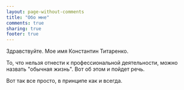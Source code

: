 ```yaml
---
layout: page-without-comments
title: "Обо мне"
comments: true
sharing: true
footer: true
---
```


Здравствуйте. Мое имя Константин Титаренко. 

То, что нельзя отнести к профессиональной деятельности, можно назвать "обычная жизнь". Вот об этом и пойдет речь.

Вот так все просто, в принципе как и всегда.
